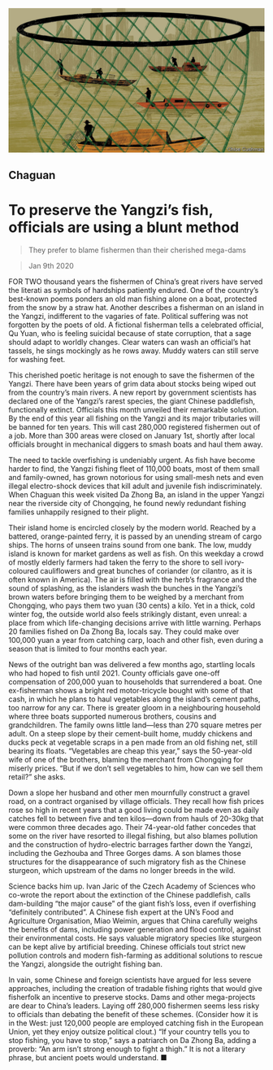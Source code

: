 ![](./images/20200111_CND000_0.jpg)

## Chaguan

# To preserve the Yangzi’s fish, officials are using a blunt method

> They prefer to blame fishermen than their cherished mega-dams

> Jan 9th 2020

FOR TWO thousand years the fishermen of China’s great rivers have served the literati as symbols of hardships patiently endured. One of the country’s best-known poems ponders an old man fishing alone on a boat, protected from the snow by a straw hat. Another describes a fisherman on an island in the Yangzi, indifferent to the vagaries of fate. Political suffering was not forgotten by the poets of old. A fictional fisherman tells a celebrated official, Qu Yuan, who is feeling suicidal because of state corruption, that a sage should adapt to worldly changes. Clear waters can wash an official’s hat tassels, he sings mockingly as he rows away. Muddy waters can still serve for washing feet.

This cherished poetic heritage is not enough to save the fishermen of the Yangzi. There have been years of grim data about stocks being wiped out from the country’s main rivers. A new report by government scientists has declared one of the Yangzi’s rarest species, the giant Chinese paddlefish, functionally extinct. Officials this month unveiled their remarkable solution. By the end of this year all fishing on the Yangzi and its major tributaries will be banned for ten years. This will cast 280,000 registered fishermen out of a job. More than 300 areas were closed on January 1st, shortly after local officials brought in mechanical diggers to smash boats and haul them away.

The need to tackle overfishing is undeniably urgent. As fish have become harder to find, the Yangzi fishing fleet of 110,000 boats, most of them small and family-owned, has grown notorious for using small-mesh nets and even illegal electro-shock devices that kill adult and juvenile fish indiscriminately. When Chaguan this week visited Da Zhong Ba, an island in the upper Yangzi near the riverside city of Chongqing, he found newly redundant fishing families unhappily resigned to their plight.

Their island home is encircled closely by the modern world. Reached by a battered, orange-painted ferry, it is passed by an unending stream of cargo ships. The horns of unseen trains sound from one bank. The low, muddy island is known for market gardens as well as fish. On this weekday a crowd of mostly elderly farmers had taken the ferry to the shore to sell ivory-coloured cauliflowers and great bunches of coriander (or cilantro, as it is often known in America). The air is filled with the herb’s fragrance and the sound of splashing, as the islanders wash the bunches in the Yangzi’s brown waters before bringing them to be weighed by a merchant from Chongqing, who pays them two yuan (30 cents) a kilo. Yet in a thick, cold winter fog, the outside world also feels strikingly distant, even unreal: a place from which life-changing decisions arrive with little warning. Perhaps 20 families fished on Da Zhong Ba, locals say. They could make over 100,000 yuan a year from catching carp, loach and other fish, even during a season that is limited to four months each year.

News of the outright ban was delivered a few months ago, startling locals who had hoped to fish until 2021. County officials gave one-off compensation of 200,000 yuan to households that surrendered a boat. One ex-fisherman shows a bright red motor-tricycle bought with some of that cash, in which he plans to haul vegetables along the island’s cement paths, too narrow for any car. There is greater gloom in a neighbouring household where three boats supported numerous brothers, cousins and grandchildren. The family owns little land—less than 270 square metres per adult. On a steep slope by their cement-built home, muddy chickens and ducks peck at vegetable scraps in a pen made from an old fishing net, still bearing its floats. “Vegetables are cheap this year,” says the 50-year-old wife of one of the brothers, blaming the merchant from Chongqing for miserly prices. “But if we don’t sell vegetables to him, how can we sell them retail?” she asks.

Down a slope her husband and other men mournfully construct a gravel road, on a contract organised by village officials. They recall how fish prices rose so high in recent years that a good living could be made even as daily catches fell to between five and ten kilos—down from hauls of 20-30kg that were common three decades ago. Their 74-year-old father concedes that some on the river have resorted to illegal fishing, but also blames pollution and the construction of hydro-electric barrages farther down the Yangzi, including the Gezhouba and Three Gorges dams. A son blames those structures for the disappearance of such migratory fish as the Chinese sturgeon, which upstream of the dams no longer breeds in the wild.

Science backs him up. Ivan Jaric of the Czech Academy of Sciences who co-wrote the report about the extinction of the Chinese paddlefish, calls dam-building “the major cause” of the giant fish’s loss, even if overfishing “definitely contributed”. A Chinese fish expert at the UN’s Food and Agriculture Organisation, Miao Weimin, argues that China carefully weighs the benefits of dams, including power generation and flood control, against their environmental costs. He says valuable migratory species like sturgeon can be kept alive by artificial breeding. Chinese officials tout strict new pollution controls and modern fish-farming as additional solutions to rescue the Yangzi, alongside the outright fishing ban.

In vain, some Chinese and foreign scientists have argued for less severe approaches, including the creation of tradable fishing rights that would give fisherfolk an incentive to preserve stocks. Dams and other mega-projects are dear to China’s leaders. Laying off 280,000 fishermen seems less risky to officials than debating the benefit of these schemes. (Consider how it is in the West: just 120,000 people are employed catching fish in the European Union, yet they enjoy outsize political clout.) “If your country tells you to stop fishing, you have to stop,” says a patriarch on Da Zhong Ba, adding a proverb: “An arm isn’t strong enough to fight a thigh.” It is not a literary phrase, but ancient poets would understand. ■